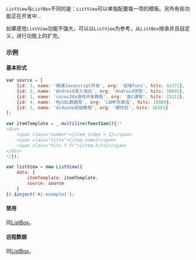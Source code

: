 `ListView`与`ListBox`不同的是：`ListView`可以单独配置每一项的模板。另外有些功能正在开发中...

如果感觉`ListView`功能不强大，可以以`ListView`为参考，从`ListBox`继承并且自定义，进行功能上的扩充。

### 示例
#### 基本形式

<div id="j-example1"></div>

```javascript
var source = [
    {id: 3, name: '精通Javascript开发', org: '前端funs', hits: 42371},
    {id: 2, name: 'Android深入浅出', org: 'Android学院', hits: 30645},
    {id: 1, name: 'cocos2dx游戏开发教程', org: '鱼C课程', hits: 25112},
    {id: 4, name: 'MySQL数据库', org: 'LAMP兄弟连', hits: 18089},
    {id: 5, name: 'Arduino初级教程', org: '硬件社', hits: 16361}
];

var itemTemplate = _.multiline(function(){/*
<div>
    <span class="number">{item_index + 1}</span>
    <span class="title">{item.name}</span>
    <span class="hits f-fr">{item.hits}</span>
</div>
*/});

var listView = new ListView({
    data: {
        itemTemplate: itemTemplate,
        source: source
    }
}).$inject('#j-example1');
```

#### 禁用

同[ListBox](listbox.html)。

#### 远程数据

同[ListBox](listbox.html)。